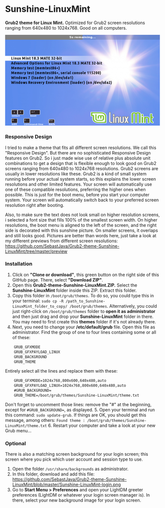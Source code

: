 # Sunshine-LinuxMint
**Grub2 theme for Linux Mint.**
Optimized for Grub2 screen resolutions ranging from 640x480 to 1024x768. Good on all computers.

![Default view](preview/Preview_800x600.png)

### Responsive Design
I tried to make a theme that fits all different screen resolutions. We call this "Responsive Design". But there are no sophisticated Responsive Design features on Grub2. So i just made wise use of relative plus absolute unit combinations to get a design that is flexible enough to look good on Grub2 screens ranging from 640x480 to 1024x768 resolutions. Grub2 screens are usually in lower resolutions like these. Grub2 is a kind of small system running before your actual system starts, so this explains the lower screen resolutions and other limited features. Your screen will automatically use one of these compatible resolutions, preferring the higher ones when possible. This is just for the boot menu, before you start your computer system. Your screen will automatically switch back to your preferred screen resolution right after booting.

Also, to make sure the text does not look small on higher resolution screens, i selected a font size that fills 100% of the smallest screen width. On higher resolutions, the boot menu is aligned to the left of the screen, and the right side is decorated with this sunshine picture. On smaller screens, it overlaps and still looks good. Pictures are better than words here, just take a look at my different previews from different screen resolutions: https://github.com/SebastJava/Grub2-theme-Sunshine-LinuxMint/tree/master/preview

### Installation
1. Click on **"Clone or download"**, this green button on the right side of this GitHub page. There, select **"Download ZIP"**.
2. Open this **Grub2-theme-Sunshine-LinuxMint.ZIP.** Select the **Sunshine-LinuxMint** folder inside this ZIP. Extract this folder.
3. Copy this folder in `/boot/grub/themes`. To do so, you could type this in your terminal: `sudo cp -R /path_to_Sunshine-LinuxMint_folder_to_copy/ /boot/grub/themes`. Alternatively, you could just right-click on `/boot/grub/themes` folder to **open it as administrator** and then just drag and drop your **Sunshine-LinuxMint** folder in there. You may need to first create this **themes** folder if it's not already there.
4. Next, you need to change your **/etc/default/grub** file. Open this file as administrator. Find the group of one to four lines containing some or all of these:
```
    GRUB_GFXMODE
    GRUB_GFXPAYLOAD_LINUX
    GRUB_BACKGROUND
    GRUB_THEME
```
Entirely select all the lines and replace them with these:
```
    GRUB_GFXMODE=1024x768,800x600,640x480,auto
    GRUB_GFXPAYLOAD_LINUX=1024x768,800x600,640x480,auto
    #GRUB_BACKGROUND=
    GRUB_THEME=/boot/grub/themes/Sunshine-LinuxMint/theme.txt
```
Don't forget to uncomment those lines: remove the "#" at the beginning, except for `#GRUB_BACKGROUND=`, as displayed.
5. Open your terminal and run this command: `sudo update-grub`. If things are OK, you should get this message, among others: `Found theme : /boot/grub/themes/Sunshine-LinuxMint/theme.txt`
6. Restart your computer and take a look at your new Grub menu...

### Optional
There is also a matching screen background for your login screen; this screen where you pick which user account and session type to use.
1. Open the folder `/usr/share/backgrounds` as administrator.
2. In this folder, download and add this file: https://github.com/SebastJava/Grub2-theme-Sunshine-LinuxMint/blob/master/Sunshine-LinuxMint-login.png
3. Go to **Start Menu > Preferences** and open your LightDM greeter preferences (LightDM or whatever your login screen manager is). In there, select your new background image for your login screen.
